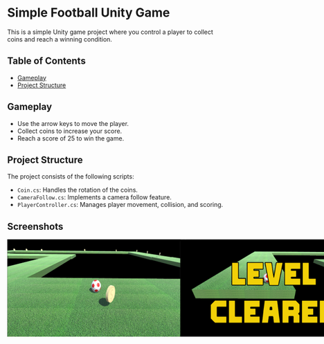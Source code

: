 # Simple Football Unity Game

This is a simple Unity game project where you control a player to collect coins and reach a winning condition.

## Table of Contents
- [Gameplay](#gameplay)
- [Project Structure](#project-structure)


## Gameplay

- Use the arrow keys to move the player.
- Collect coins to increase your score.
- Reach a score of 25 to win the game.

## Project Structure

The project consists of the following scripts:

- `Coin.cs`: Handles the rotation of the coins.
- `CameraFollow.cs`: Implements a camera follow feature.
- `PlayerController.cs`: Manages player movement, collision, and scoring.

## Screenshots
<div style="display: flex; justify-content: space-between;">
<img src = "Images/SimpleFootball2.png" width = "400"/>
<img src = "Images/SimpleFootball3.png" width = "400"/>
<img src = "Images/SimpleFootball4.png" width = "400"/>
![Gameplay Screenshot](Images/SimpleFootball2.png)
![Gameplay ](Images/SimpleFootball4.png)
![Score Screen Screenshot](Images/SimpleFootball3.png)
</div>
